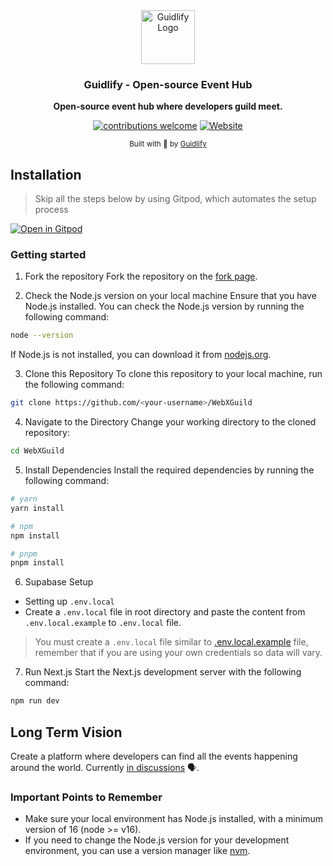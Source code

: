 <div align="center">
  <a href="https://guidlify.com">
    <img
      src="https://res.cloudinary.com/da6pxdlzr/image/upload/v1696496291/q1kx2npk7kwbzxcydvky.png"
      alt="Guidlify Logo"
      height="86"
    />
  </a>
  <br />
  <p>
    <h3>
      <b>
        Guidlify - Open-source Event Hub
      </b>
    </h3>
  </p>
  <p>
    <b>
      Open-source event hub where developers guild meet.
    </b>
  </p>
  <p>

[![contributions welcome](https://img.shields.io/badge/contributions-welcome-brightgreen?logo=github)](/) [![Website](https://img.shields.io/website?url=https://guidlify.com&logo=guidlify)](https://guidlify.com)

  </p>
  <p>
    <sub>
      Built with 💜 by
      <a href="https://guidlify.com">
        Guidlify
      </a>
    </sub>
  </p>
</div>


## Installation

> Skip all the steps below by using Gitpod, which automates the setup process

[![Open in Gitpod](https://gitpod.io/button/open-in-gitpod.svg)](https://gitpod.io/#https://github.com/WebXDAO/WebXGuild)

### Getting started

1. Fork the repository
Fork the repository on the [fork page](https://github.com/WebXDAO/WebXGuild/fork).

2. Check the Node.js version on your local machine
Ensure that you have Node.js installed. You can check the Node.js version by running the following command:
```sh
node --version
```
If Node.js is not installed, you can download it from [nodejs.org](https://nodejs.org/en).

3. Clone this Repository
To clone this repository to your local machine, run the following command:
```sh
git clone https://github.com/<your-username>/WebXGuild
```

4. Navigate to the Directory
Change your working directory to the cloned repository:
```sh
cd WebXGuild
```

5. Install Dependencies
Install the required dependencies by running the following command:
```sh
# yarn
yarn install

# npm
npm install

# pnpm
pnpm install
```

6.  Supabase Setup

- Setting up `.env.local`
- Create a `.env.local` file in root directory and paste the content from `.env.local.example` to `.env.local` file.

> You must create a `.env.local` file similar to [.env.local.example](.env.local.example) file, remember that if you are using your own credentials so data will vary.

7. Run Next.js
Start the Next.js development server with the following command:
```sh
npm run dev
```

## Long Term Vision

Create a platform where developers can find all the events happening around the world.
Currently [in discussions](https://github.com/orgs/WebXGuild/discussions/19) 🗣.

### Important Points to Remember

- Make sure your local environment has Node.js installed, with a minimum version of 16 (node >= v16).
- If you need to change the Node.js version for your development environment, you can use a version manager like [nvm](https://github.com/nvm-sh/nvm).
